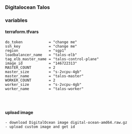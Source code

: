 ### Digitalocean Talos
### variables
#### terraform.tfvars
```
do_token            = "change me"
ssh_key             = "change me"
region              = "sgp1"
loadbalancer_name   = "talos-elb"
tag_elb_master_name = "talos-control-plane"
image_id            = "146722313"
MASTER_COUNT        = 2
master_size         = "s-2vcpu-4gb"
master_name         = "talos-master"
WORKER_COUNT        = 2
worker_size         = "s-2vcpu-4gb"
worker_name         = "talos-worker"




```
#### upload image
```
- download DigitalOcean image digital-ocean-amd64.raw.gz
- upload custom image and get id
```